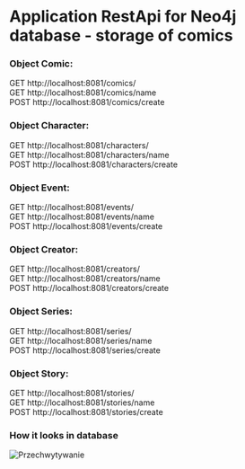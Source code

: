 # Application RestApi for Neo4j database - storage of comics

### Object Comic:  
GET http://localhost:8081/comics/  <br>
GET http://localhost:8081/comics/name <br>
POST http://localhost:8081/comics/create <br>
 
### Object Character:  
GET http://localhost:8081/characters/  <br>
GET http://localhost:8081/characters/name <br>
POST http://localhost:8081/characters/create <br>
 
### Object Event: 
GET http://localhost:8081/events/ <br>
GET http://localhost:8081/events/name <br>
POST http://localhost:8081/events/create <br>
 
### Object Creator: 
GET http://localhost:8081/creators/ <br>
GET http://localhost:8081/creators/name <br>
POST http://localhost:8081/creators/create <br>
 
### Object Series: 
GET http://localhost:8081/series/ <br>
GET http://localhost:8081/series/name <br>
POST http://localhost:8081/series/create <br>
 
### Object Story: 
GET http://localhost:8081/stories/ <br>
GET http://localhost:8081/stories/name <br>
POST http://localhost:8081/stories/create <br>

### How it looks in database
![Przechwytywanie](https://user-images.githubusercontent.com/37865264/108840091-2a6a6900-75d6-11eb-8776-3149c38aa8e9.PNG)
